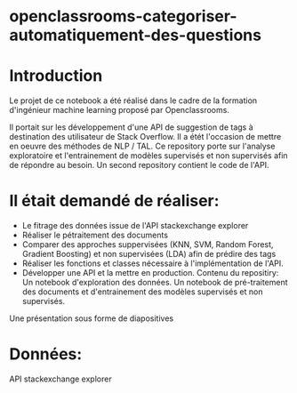 # openclassrooms-categoriser-automatiquement-des-questions

# Introduction

Le projet de ce notebook a été réalisé dans le cadre de la formation d'ingénieur machine learning proposé par Openclassrooms.

Il portait sur les développement d'une API de suggestion de tags à destination des utilisateur de Stack Overflow. Il a étét l'occasion de mettre en oeuvre des méthodes de NLP / TAL. Ce repository porte sur l'analyse exploratoire et l'entrainement de modèles supervisés et non supervisés afin de répondre au besoin. Un second repository contient le code de l'API.

# Il était demandé de réaliser:

- Le fitrage des données issue de l'API stackexchange explorer
- Réaliser le pétraitement des documents
- Comparer des approches suppervisées (KNN, SVM, Random Forest, Gradient Boosting) et non supervisées (LDA) afin de prédire des tags
- Réaliser les fonctions et classes nécessaire à l'implémentation de l'API.
- Développer une API et la mettre en production.
Contenu du repositiry:
Un notebook d'exploration des données.
Un notebook de pré-traitement des documents et d'entrainement des modèles supervisés et non supervisés.

Une présentation sous forme de diapositives
# Données:
API stackexchange explorer
